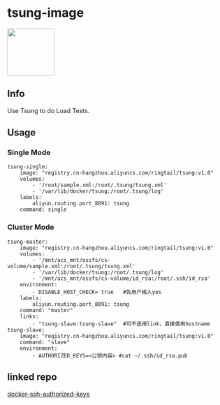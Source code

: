 # tsung-image
<a href="https://cs.console.aliyun.com/#/app/create/step1" target="_blank"><img src="http://moyuan.oss-cn-beijing.aliyuncs.com/github/icon.png"  width=108px/></a>    

## Info  
Use Tsung to do Load Tests.   

## Usage
### Single Mode  

```
tsung-single:
    image: "registry.cn-hangzhou.aliyuncs.com/ringtail/tsung:v1.0"
    volumes:
        - '/root/sample.xml:/root/.tsung/tsung.xml'
        - '/var/lib/docker/tsung:/root/.tsung/log'
    labels:
        aliyun.routing.port_8091: tsung
    command: single
```
### Cluster Mode

```
tsung-master:
    image: "registry.cn-hangzhou.aliyuncs.com/ringtail/tsung:v1.0"
    volumes:
        - '/mnt/acs_mnt/ossfs/cs-volume/sample.xml:/root/.tsung/tsung.xml'
        - '/var/lib/docker/tsung:/root/.tsung/log'
        - '/mnt/acs_mnt/ossfs/cs-volume/id_rsa:/root/.ssh/id_rsa'
    environment:
        - DISABLE_HOST_CHECK= true   #免用户输入yes
    labels:
        aliyun.routing.port_8091: tsung
    command: "master"
    links:
        - "tsung-slave:tsung-slave"  #可不适用link，直接使用hostname
tsung-slave:
    image: "registry.cn-hangzhou.aliyuncs.com/ringtail/tsung:v1.0"
    command: "slave"
    environment:
        - AUTHORIZED_KEYS=<公钥内容> #cat ~/.ssh/id_rsa.pub
```

## linked repo  
<a href="https://github.com/ringtail/docker-ssh-authorized-keys" target="_blank">docker-ssh-authorized-keys</a>

